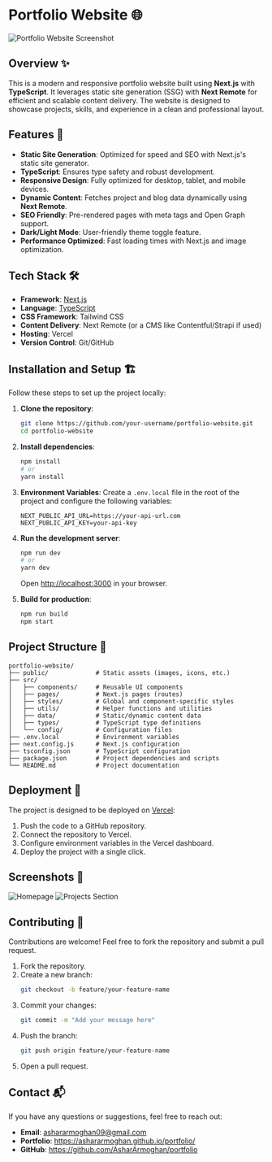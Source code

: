 # Portfolio Website 🌐

![Portfolio Website Screenshot](./screenshot.png)

## Overview ✨

This is a modern and responsive portfolio website built using **Next.js** with **TypeScript**. It leverages static site generation (SSG) with **Next Remote** for efficient and scalable content delivery. The website is designed to showcase projects, skills, and experience in a clean and professional layout.

## Features 🚀

- **Static Site Generation**: Optimized for speed and SEO with Next.js's static site generator.
- **TypeScript**: Ensures type safety and robust development.
- **Responsive Design**: Fully optimized for desktop, tablet, and mobile devices.
- **Dynamic Content**: Fetches project and blog data dynamically using **Next Remote**.
- **SEO Friendly**: Pre-rendered pages with meta tags and Open Graph support.
- **Dark/Light Mode**: User-friendly theme toggle feature.
- **Performance Optimized**: Fast loading times with Next.js and image optimization.

## Tech Stack 🛠️

- **Framework**: [Next.js](https://nextjs.org/)
- **Language**: [TypeScript](https://www.typescriptlang.org/)
- **CSS Framework**: Tailwind CSS
- **Content Delivery**: Next Remote (or a CMS like Contentful/Strapi if used)
- **Hosting**: Vercel
- **Version Control**: Git/GitHub

## Installation and Setup 🏗️

Follow these steps to set up the project locally:

1. **Clone the repository**:

   ```bash
   git clone https://github.com/your-username/portfolio-website.git
   cd portfolio-website
   ```

2. **Install dependencies**:

   ```bash
   npm install
   # or
   yarn install
   ```

3. **Environment Variables**:
   Create a `.env.local` file in the root of the project and configure the following variables:

   ```env
   NEXT_PUBLIC_API_URL=https://your-api-url.com
   NEXT_PUBLIC_API_KEY=your-api-key
   ```

4. **Run the development server**:

   ```bash
   npm run dev
   # or
   yarn dev
   ```

   Open [http://localhost:3000](http://localhost:3000) in your browser.

5. **Build for production**:
   ```bash
   npm run build
   npm start
   ```

## Project Structure 📂

```
portfolio-website/
├── public/             # Static assets (images, icons, etc.)
├── src/
│   ├── components/     # Reusable UI components
│   ├── pages/          # Next.js pages (routes)
│   ├── styles/         # Global and component-specific styles
│   ├── utils/          # Helper functions and utilities
│   ├── data/           # Static/dynamic content data
│   ├── types/          # TypeScript type definitions
│   └── config/         # Configuration files
├── .env.local          # Environment variables
├── next.config.js      # Next.js configuration
├── tsconfig.json       # TypeScript configuration
├── package.json        # Project dependencies and scripts
└── README.md           # Project documentation
```

## Deployment 🚢

The project is designed to be deployed on [Vercel](https://vercel.com/):

1. Push the code to a GitHub repository.
2. Connect the repository to Vercel.
3. Configure environment variables in the Vercel dashboard.
4. Deploy the project with a single click.

## Screenshots 📸

![Homepage](./public/screenshots/homepage.png)
![Projects Section](./public/screenshots/projects.png)

## Contributing 🤝

Contributions are welcome! Feel free to fork the repository and submit a pull request.

1. Fork the repository.
2. Create a new branch:
   ```bash
   git checkout -b feature/your-feature-name
   ```
3. Commit your changes:
   ```bash
   git commit -m "Add your message here"
   ```
4. Push the branch:
   ```bash
   git push origin feature/your-feature-name
   ```
5. Open a pull request.

## Contact 📬

If you have any questions or suggestions, feel free to reach out:

- **Email**: ashararmoghan09@gmail.com
- **Portfolio**: https://ashararmoghan.github.io/portfolio/
- **GitHub**: https://github.com/AsharArmoghan/portfolio
